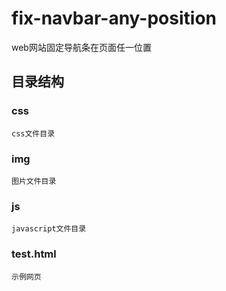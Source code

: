 # fix-navbar-any-position
web网站固定导航条在页面任一位置
## 目录结构

### css
	css文件目录
### img
	图片文件目录
### js
	javascript文件目录
### test.html
	示例网页